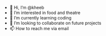 - 👋 Hi, I’m @kheeb
- 👀 I’m interested in food and theatre
- 🌱 I’m currently learning coding
- 💞️ I’m looking to collaborate on future projects 
- 📫 How to reach me via email

<!---
kheeb/kheeb is a ✨ special ✨ repository because its `README.md` (this file) appears on your GitHub profile.
You can click the Preview link to take a look at your changes.
--->
